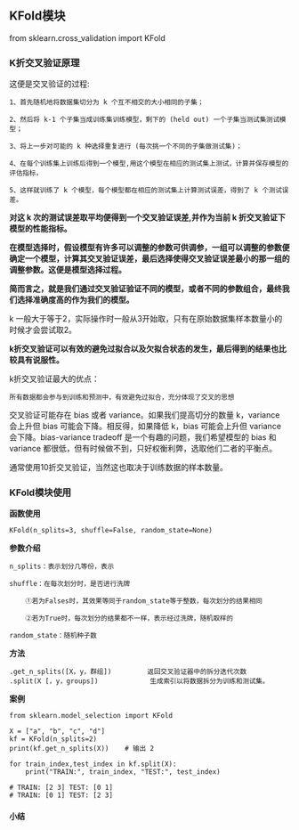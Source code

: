 
## KFold模块

from sklearn.cross_validation import KFold

### K折交叉验证原理

这便是交叉验证的过程:

    1、首先随机地将数据集切分为 k 个互不相交的大小相同的子集；

    2、然后将 k-1 个子集当成训练集训练模型，剩下的 (held out) 一个子集当测试集测试模型；

    3、将上一步对可能的 k 种选择重复进行 (每次挑一个不同的子集做测试集)；

    4、在每个训练集上训练后得到一个模型,用这个模型在相应的测试集上测试，计算并保存模型的评估指标，

    5、这样就训练了 k 个模型，每个模型都在相应的测试集上计算测试误差，得到了 k 个测试误差。
       

__对这 k 次的测试误差取平均便得到一个交叉验证误差,并作为当前 k 折交叉验证下模型的性能指标。__

__在模型选择时，假设模型有许多可以调整的参数可供调参，一组可以调整的参数便确定一个模型，计算其交叉验证误差，最后选择使得交叉验证误差最小的那一组的调整参数。这便是模型选择过程。__ 

__简而言之，就是我们通过交叉验证验证不同的模型，或者不同的参数组合，最终我们选择准确度高的作为我们的模型。__

k 一般大于等于2，实际操作时一般从3开始取，只有在原始数据集样本数量小的时候才会尝试取2。

__k折交叉验证可以有效的避免过拟合以及欠拟合状态的发生，最后得到的结果也比较具有说服性。__

k折交叉验证最大的优点：

    所有数据都会参与到训练和预测中，有效避免过拟合，充分体现了交叉的思想
    
交叉验证可能存在 bias 或者 variance。如果我们提高切分的数量 k，variance 会上升但 bias 可能会下降。相反得，如果降低 k，bias 可能会上升但 variance 会下降。bias-variance tradeoff 是一个有趣的问题，我们希望模型的 bias 和 variance 都很低，但有时候做不到，只好权衡利弊，选取他们二者的平衡点。

通常使用10折交叉验证，当然这也取决于训练数据的样本数量。

### KFold模块使用

__函数使用__

    KFold(n_splits=3, shuffle=False, random_state=None)

__参数介绍__
    
    n_splits：表示划分几等份，表示
    
    shuffle：在每次划分时，是否进行洗牌
        
        ①若为Falses时，其效果等同于random_state等于整数，每次划分的结果相同

        ②若为True时，每次划分的结果都不一样，表示经过洗牌，随机取样的
        
    random_state：随机种子数

__方法__

    .get_n_splits([X，y，群组])         返回交叉验证器中的拆分迭代次数
    .split(X [，y，groups])             生成索引以将数据拆分为训练和测试集。
    
__案例__
    
    from sklearn.model_selection import KFold

    X = ["a", "b", "c", "d"]
    kf = KFold(n_splits=2)
    print(kf.get_n_splits(X))    # 输出 2

    for train_index,test_index in kf.split(X):
        print("TRAIN:", train_index, "TEST:", test_index)
        
    # TRAIN: [2 3] TEST: [0 1]
    # TRAIN: [0 1] TEST: [2 3]
    
#### 小结


